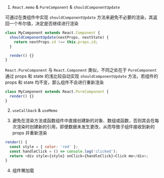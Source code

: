 1. `React.memo` & `PureComponent` & `shouldComponentUpdate`

可通过在类组件中实现 `shouldComponentUpdate` 方法来避免不必要的渲染，其返回一个布尔值，决定是否继续进行渲染

```jsx
class MyComponent extends React.Component {
  shouldComponentUpdate(nextProps, nextState) {
    return nextProps.id !== this.props.id;
  }

  render() {}
}
```

`React.PureComponent` 与 `React.Component` 类似，不同之处在于 `PureComponent` 通过 props 和 state 的浅比较自动实现 `shouldComponentUpdate` 方法，若组件的 props 和 state 均不变，那么组件不会进行重新渲染

```JavaScript
class MyComponent extends React.PureComponent {
  render() {}
}
```

2. `useCallback` & `useMemo`

3. 避免在渲染方法或函数组件中直接创建新的对象、数组或函数，否则其会在每次渲染时创建新的引用，即便数据未发生更改，从而导致子组件接收到新的 props 并重新渲染

```JavaScript
render() {
  const style = { color: 'red' };
  const handleClick = () => console.log('clicked');
  return <div style={style} onClick={handleClick}>Click me</div>;
}
```

4. 组件懒加载
